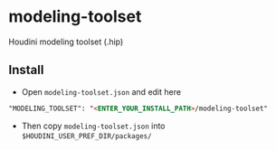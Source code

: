 # modeling-toolset

Houdini modeling toolset (.hip)

## Install

- Open `modeling-toolset.json` and edit here

```md
"MODELING_TOOLSET": "<ENTER_YOUR_INSTALL_PATH>/modeling-toolset"
```

- Then copy `modeling-toolset.json` into `$HOUDINI_USER_PREF_DIR/packages/`
